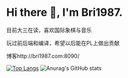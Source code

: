 # Hi there 👋, I'm Bri1987.
目前大三在读，喜欢国际象棋与音乐

玩过前后端和编译，希望以后能在PL上做出贡献

博客http://bri1987.com:8090/

[![Top Langs](https://github-readme-stats.vercel.app/api/top-langs/?username=Bri1987&hide=css,html&layout=compact)](https://github.com/anuraghazra/github-readme-stats)
![Anurag's GitHub stats](https://github-readme-stats.vercel.app/api?username=Bri1987&hide=contribs,prs)
